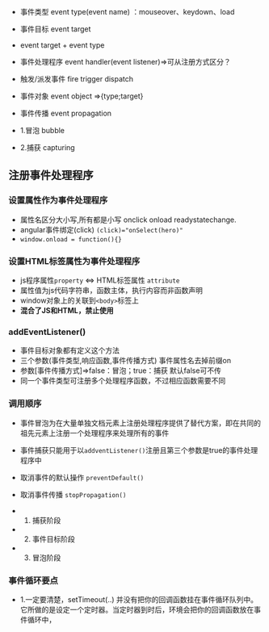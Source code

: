  
 * 事件类型 event type(event name) ：mouseover、keydown、load

 * 事件目标 event target

 * event target +  event type

 * 事件处理程序 event handler(event listener)=>可从注册方式区分？

 * 触发/派发事件 fire trigger dispatch

 * 事件对象 event object =>{type;target}


 * 事件传播 event propagation
  * 1.冒泡 bubble
  * 2.捕获 capturing

  ## 注册事件处理程序

  ### 设置属性作为事件处理程序
  * 属性名区分大小写,所有都是小写 onclick onload readystatechange. 
  * angular事件绑定(click) ```(click)="onSelect(hero)"```
  *  ```window.onload = function(){}```

  ### 设置HTML标签属性为事件处理程序
  * js程序属性```property``` <=> HTML标签属性 ```attribute```
  * 属性值为js代码字符串，函数主体，执行内容而非函数声明
  * window对象上的关联到```<body>```标签上
  * **混合了JS和HTML，禁止使用**

  ### addEventListener()
  * 事件目标对象都有定义这个方法
  * 三个参数(事件类型,响应函数,事件传播方式) 事件属性名去掉前缀on
  * 参数[事件传播方式]=>false：冒泡；true：捕获 默认false可不传
  * 同一个事件类型可注册多个处理程序函数，不过相应函数需要不同

### 调用顺序
* 事件冒泡为在大量单独文档元素上注册处理程序提供了替代方案，即在共同的祖先元素上注册一个处理程序来处理所有的事件

* 事件捕获只能用于以```addventListener()```注册且第三个参数是true的事件处理程序中

* 取消事件的默认操作 ```preventDefault()```

* 取消事件传播 ```stopPropagation()```

* 1. 捕获阶段
* 2. 事件目标阶段
* 3. 冒泡阶段

### 事件循环要点
* 1.一定要清楚，setTimeout(..) 并没有把你的回调函数挂在事件循环队列中。它所做的是设定一个定时器。当定时器到时后，环境会把你的回调函数放在事件循环中，
